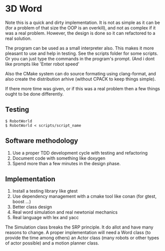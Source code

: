 # 3D Word

Note this is a quick and dirty implementation. It is not as simple as it can be
(for a problem of that size the OOP is an overkill), and not as complex if it was
a real problem. However, the design is done so it can refactored to a real solution.

The program can be used as a small interpreter also. This makes it more pleasant to
use and help in testing. See the scripts folder for some scripts. Or you can just type
the commands in the program's prompt. (And i dont like prompts like 'Enter robot speed'

Also the CMake system can do source formating using clang-format, and also create
the distribution arhive (without CPACK to keep things simple).

If there more time was given, or if this was a real problem then a few things ought
to be done differently.

## Testing
```
$ RobotWorld
$ RobotWorld < scripts/script_name
```

##  Software methodology

1. Use a proper TDD development cycle with testing and refactoring
2. Document code with something like doxygen
3. Spend more than a few minutes in the design phase.

## Implementation

1. Install a testing library like gtest
2. Use dependency management with a cmake tool like conan (for gtest, boost ...)
3. Better class design
4. Real word simulation and real newtonial mechanics
5. Real language with lex and yacc

The Simulation class breaks the SRP principle. It do allot and have many reasons to
change. A proper implementation will need a Word class (to provide the time among others)
an Actor class (many robots or other types of actor possible) and a motion planner class.



